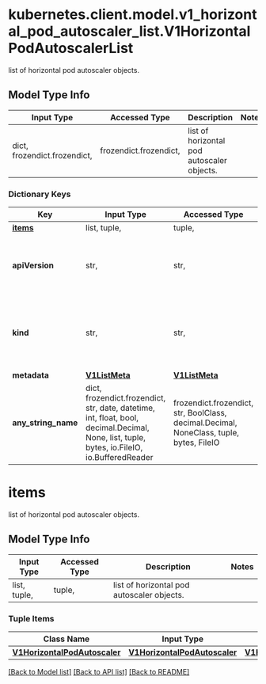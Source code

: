 # kubernetes.client.model.v1_horizontal_pod_autoscaler_list.V1HorizontalPodAutoscalerList

list of horizontal pod autoscaler objects.

## Model Type Info
Input Type | Accessed Type | Description | Notes
------------ | ------------- | ------------- | -------------
dict, frozendict.frozendict,  | frozendict.frozendict,  | list of horizontal pod autoscaler objects. | 

### Dictionary Keys
Key | Input Type | Accessed Type | Description | Notes
------------ | ------------- | ------------- | ------------- | -------------
**[items](#items)** | list, tuple,  | tuple,  | list of horizontal pod autoscaler objects. | 
**apiVersion** | str,  | str,  | APIVersion defines the versioned schema of this representation of an object. Servers should convert recognized schemas to the latest internal value, and may reject unrecognized values. More info: https://git.k8s.io/community/contributors/devel/sig-architecture/api-conventions.md#resources | [optional] 
**kind** | str,  | str,  | Kind is a string value representing the REST resource this object represents. Servers may infer this from the endpoint the kubernetes.client submits requests to. Cannot be updated. In CamelCase. More info: https://git.k8s.io/community/contributors/devel/sig-architecture/api-conventions.md#types-kinds | [optional] 
**metadata** | [**V1ListMeta**](V1ListMeta.md) | [**V1ListMeta**](V1ListMeta.md) |  | [optional] 
**any_string_name** | dict, frozendict.frozendict, str, date, datetime, int, float, bool, decimal.Decimal, None, list, tuple, bytes, io.FileIO, io.BufferedReader | frozendict.frozendict, str, BoolClass, decimal.Decimal, NoneClass, tuple, bytes, FileIO | any string name can be used but the value must be the correct type | [optional]

# items

list of horizontal pod autoscaler objects.

## Model Type Info
Input Type | Accessed Type | Description | Notes
------------ | ------------- | ------------- | -------------
list, tuple,  | tuple,  | list of horizontal pod autoscaler objects. | 

### Tuple Items
Class Name | Input Type | Accessed Type | Description | Notes
------------- | ------------- | ------------- | ------------- | -------------
[**V1HorizontalPodAutoscaler**](V1HorizontalPodAutoscaler.md) | [**V1HorizontalPodAutoscaler**](V1HorizontalPodAutoscaler.md) | [**V1HorizontalPodAutoscaler**](V1HorizontalPodAutoscaler.md) |  | 

[[Back to Model list]](../../README.md#documentation-for-models) [[Back to API list]](../../README.md#documentation-for-api-endpoints) [[Back to README]](../../README.md)

